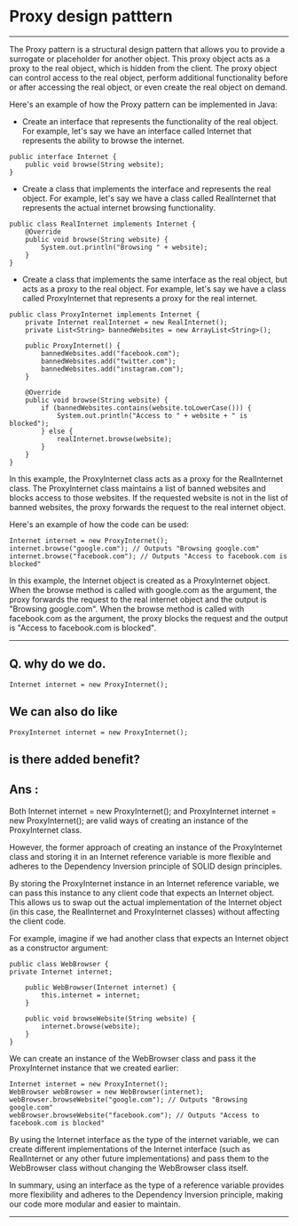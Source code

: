 # Proxy design patttern

---

The Proxy pattern is a structural design pattern that allows you to provide a surrogate or placeholder for another object. This proxy object acts as a proxy to the real object, which is hidden from the client. The proxy object can control access to the real object, perform additional functionality before or after accessing the real object, or even create the real object on demand.

Here's an example of how the Proxy pattern can be implemented in Java:

*  Create an interface that represents the functionality of the real object. For example, let's say we have an interface called Internet that represents the ability to browse the internet.

```
public interface Internet {
    public void browse(String website);
}
```

* Create a class that implements the interface and represents the real object. For example, let's say we have a class called RealInternet that represents the actual internet browsing functionality.
```
public class RealInternet implements Internet {
    @Override
    public void browse(String website) {
        System.out.println("Browsing " + website);
    }
}

```
* Create a class that implements the same interface as the real object, but acts as a proxy to the real object. For example, let's say we have a class called ProxyInternet that represents a proxy for the real internet.

```
public class ProxyInternet implements Internet {
    private Internet realInternet = new RealInternet();
    private List<String> bannedWebsites = new ArrayList<String>();

    public ProxyInternet() {
        bannedWebsites.add("facebook.com");
        bannedWebsites.add("twitter.com");
        bannedWebsites.add("instagram.com");
    }

    @Override
    public void browse(String website) {
        if (bannedWebsites.contains(website.toLowerCase())) {
            System.out.println("Access to " + website + " is blocked");
        } else {
            realInternet.browse(website);
        }
    }
}

```
In this example, the ProxyInternet class acts as a proxy for the RealInternet class. The ProxyInternet class maintains a list of banned websites and blocks access to those websites. If the requested website is not in the list of banned websites, the proxy forwards the request to the real internet object.


Here's an example of how the code can be used:
```
Internet internet = new ProxyInternet();
internet.browse("google.com"); // Outputs "Browsing google.com"
internet.browse("facebook.com"); // Outputs "Access to facebook.com is blocked"
```
In this example, the Internet object is created as a ProxyInternet object. When the browse method is called with google.com as the argument, the proxy forwards the request to the real internet object and the output is "Browsing google.com". When the browse method is called with facebook.com as the argument, the proxy blocks the request and the output is "Access to facebook.com is blocked".

---
## Q. why do we do.
```
Internet internet = new ProxyInternet();
```
## We can also do like
```
ProxyInternet internet = new ProxyInternet();
```
## is there added benefit?

## Ans :
Both Internet internet = new ProxyInternet(); and ProxyInternet internet = new ProxyInternet(); are valid ways of creating an instance of the ProxyInternet class.

However, the former approach of creating an instance of the ProxyInternet class and storing it in an Internet reference variable is more flexible and adheres to the Dependency Inversion principle of SOLID design principles.

By storing the ProxyInternet instance in an Internet reference variable, we can pass this instance to any client code that expects an Internet object. This allows us to swap out the actual implementation of the Internet object (in this case, the RealInternet and ProxyInternet classes) without affecting the client code.

For example, imagine if we had another class that expects an Internet object as a constructor argument:
```
public class WebBrowser {
private Internet internet;

    public WebBrowser(Internet internet) {
        this.internet = internet;
    }

    public void browseWebsite(String website) {
        internet.browse(website);
    }
}
```
We can create an instance of the WebBrowser class and pass it the ProxyInternet instance that we created earlier:
```
Internet internet = new ProxyInternet();
WebBrowser webBrowser = new WebBrowser(internet);
webBrowser.browseWebsite("google.com"); // Outputs "Browsing google.com"
webBrowser.browseWebsite("facebook.com"); // Outputs "Access to facebook.com is blocked"
```

By using the Internet interface as the type of the internet variable, we can create different implementations of the Internet interface (such as RealInternet or any other future implementations) and pass them to the WebBrowser class without changing the WebBrowser class itself.

In summary, using an interface as the type of a reference variable provides more flexibility and adheres to the Dependency Inversion principle, making our code more modular and easier to maintain.

---